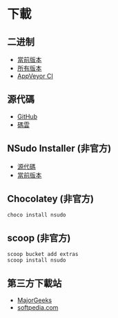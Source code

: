 ﻿# 下載

## 二进制

- [當前版本](https://github.com/M2Team/NSudo/releases/latest)
- [所有版本](https://github.com/M2Team/NSudo/releases)
- [AppVeyor CI](https://ci.appveyor.com/project/MouriNaruto/nsudo)

## 源代碼

- [GitHub](https://github.com/M2Team/NSudo)
- [碼雲](https://gitee.com/M2-Team/NSudo)

## NSudo Installer (非官方)

- [源代碼](https://github.com/Thdub/NSudo_Installer)
- [當前版本](https://github.com/Thdub/NSudo_Installer/releases/latest)

## Chocolatey (非官方)

``` batch
choco install nsudo
```

## scoop (非官方)

``` batchs
scoop bucket add extras
scoop install nsudo
```

## 第三方下載站

- [MajorGeeks](https://www.majorgeeks.com/files/details/nsudo.html)
- [softpedia.com](https://www.softpedia.com/get/Tweak/System-Tweak/NSudo.shtml)
